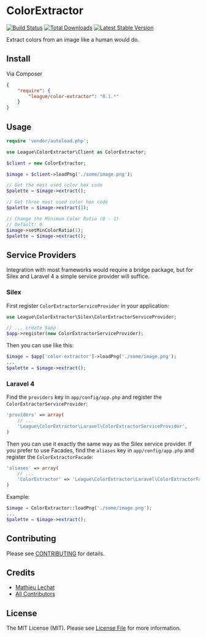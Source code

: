 ColorExtractor
==============

[![Build Status](https://travis-ci.org/thephpleague/color-extractor.png?branch=master)](https://travis-ci.org/thephpleague/color-extractor)
[![Total Downloads](https://poser.pugx.org/league/color-extractor/downloads.png)](https://packagist.org/packages/league/color-extractor)
[![Latest Stable Version](https://poser.pugx.org/league/color-extractor/v/stable.png)](https://packagist.org/packages/league/color-extractor)

Extract colors from an image like a human would do.

## Install

Via Composer

```json
{
    "require": {
        "league/color-extractor": "0.1.*"
    }
}
```

## Usage

```php
require 'vendor/autoload.php';

use League\ColorExtractor\Client as ColorExtractor;

$client = new ColorExtractor;

$image = $client->loadPng('./some/image.png');

// Get the most used color hex code
$palette = $image->extract();

// Get three most used color hex code
$palette = $image->extract(3);

// Change the Minimum Color Ratio (0 - 1)
// Default: 0
$image->setMinColorRatio(1);
$palette = $image->extract();

```

## Service Providers

Integration with most frameworks would require a bridge package, but for Silex and Laravel 4 a 
simple service provider will suffice. 

### Silex

First register `ColorExtractorServiceProvider` in your application:
```php
use League\ColorExtractor\Silex\ColorExtractorServiceProvider;

// ... create $app
$app->register(new ColorExtractorServiceProvider);
```

Then you can use like this:

```php
$image = $app['color-extractor']->loadPng('./some/image.png');
...
$palette = $image->extract();
```

### Laravel 4

Find the `providers` key in `app/config/app.php` and register the `ColorExtractorServiceProvider`:

```php
'providers' => array(
    // ...
    'League\ColorExtractor\Laravel\ColorExtractorServiceProvider',
)
```

Then you can use it exactly the same way as the Silex service provider.
If you prefer to use Facades, find the `aliases` key in `app/config/app.php` and register the `ColorExtractorFacade`:

```php
'aliases' => array(
    // ...
    'ColorExtractor' => 'League\ColorExtractor\Laravel\ColorExtractorFacade',
)
```

Example:

```php
$image = ColorExtractor::loadPng('./some/image.png');
...
$palette = $image->extract();
```


## Contributing

Please see [CONTRIBUTING](https://github.com/thephpleague/color-extractor/blob/master/CONTRIBUTING.md) for details.


## Credits

- [Mathieu Lechat](https://github.com/MatTheCat)
- [All Contributors](https://github.com/thephpleague/color-extractor/contributors)


## License

The MIT License (MIT). Please see [License File](https://github.com/thephpleague/color-extractor/blob/master/LICENSE) for more information.
